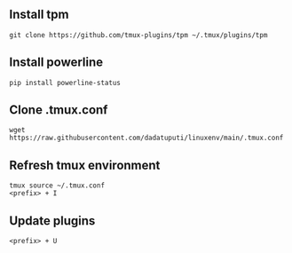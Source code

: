 ## Install tpm
```
git clone https://github.com/tmux-plugins/tpm ~/.tmux/plugins/tpm
```

## Install powerline
```
pip install powerline-status
```

## Clone .tmux.conf
```
wget https://raw.githubusercontent.com/dadatuputi/linuxenv/main/.tmux.conf
```

## Refresh tmux environment
```
tmux source ~/.tmux.conf 
<prefix> + I
```

## Update plugins
```
<prefix> + U
```
